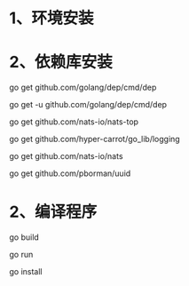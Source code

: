 
# 1、环境安装

# 2、依赖库安装

go get github.com/golang/dep/cmd/dep

go get -u github.com/golang/dep/cmd/dep

go get github.com/nats-io/nats-top

go get github.com/hyper-carrot/go_lib/logging

go get github.com/nats-io/nats

go get github.com/pborman/uuid

# 2、编译程序
go build

go run

go install
